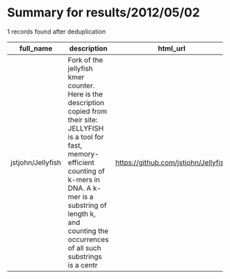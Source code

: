 
# Summary for results/2012/05/02
    
1 records found after deduplication

| full_name | description | html_url | matched_list | matched_count | pushed_at | size | stargazers_count | language | forks_count |
|-------------------|------------------------------------------------------------------------------------------------------------------------------------------------------------------------------------------------------------------------------------------------------------------|--------------------------------------|----------------|-----------------|---------------------------|--------|--------------------|------------|---------------|
| jstjohn/Jellyfish | Fork of the jellyfish kmer counter. Here is the description copied from their site: JELLYFISH is a tool for fast, memory-efficient counting of k-mers in DNA. A k-mer is a substring of length k, and counting the occurrences of all such substrings is a centr | https://github.com/jstjohn/Jellyfish | ['exploit'] | 1 | 2012-05-02 03:54:29+00:00 | 2962 | 5 | C++ | 3 |
